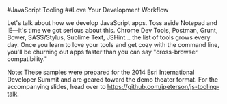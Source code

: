 #JavaScript Tooling
##Love Your Development Workflow


Let's talk about how we develop JavaScript apps. Toss aside Notepad and IE—it's time we got serious about this. 
Chrome Dev Tools, Postman, Grunt, Bower, SASS/Stylus, Sublime Text, JSHint... the list of tools grows every day. 
Once you learn to love your tools and get cozy with the command line, you'll be churning out apps faster than you can say "cross-browser compatibility."

Note: These samples were prepared for the 2014 Esri International Developer Summit and are geared toward 
the demo theater format. For the accompanying slides, head over to https://github.com/jpeterson/js-tooling-talk.
